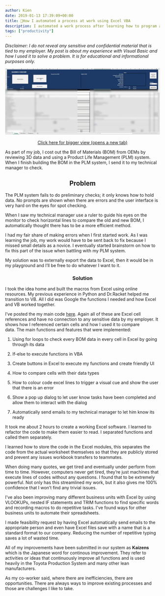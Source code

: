 ```yaml
---
author: Kien
date: 2019-01-13 17:39:09+00:00
title: 🤖How I automated a process at work using Excel VBA
description: I automated a work process after learning how to program and translated it in VB6
tags: ["productivity"]
---
```


_Disclaimer: I do not reveal any sensitive and confidential material that is tied to my employer. My post is about my experience with Visual Basic and how I used it to solve a problem. It is for educational and informational purposes only._

![](./project.gif)

<center><a href="https://www.kiendang.me/9dc8c14cc03c3b14e15a28f452d284c0/project.gif" target="_blank"> Click here for bigger view (opens a new tab)</a></center>

As part of my job, I cost out the Bill of Materials (BOM) from OEMs by reviewing 3D data and using a Product Life Management (PLM) system. When I finish building the BOM in the PLM system, I send it to my technical manager to check.

## <center>Problem</center>

The PLM system fails to do preliminary checks; it only knows how to hold data. No prompts are shown when there are errors and the user interface is very hard on the eyes for spot checking.

When I saw my technical manager use a ruler to guide his eyes on the monitor to check horizontal lines to compare the old and new BOM, I automatically thought there has to be a more efficient method.

I had my fair share of making errors when I first started work. As I was learning the job, my work would have to be sent back to fix because I missed small details as a novice. I eventually started brainstorm on how to fix this part of the issue when battling with my PLM system.

My solution was to externally export the data to Excel, then it would be in my playground and I’ll be free to do whatever I want to it.

### <center>Solution</center>

I took the idea home and built the macros from Excel using online resources. My previous experience in Python and Dr.Racket helped me transition to VB. All I did was Google the functions I needed and how Excel and VB worked together.

I’ve posted the my main code [here](https://github.com/kxdang/Excel-Macros-Checker). Again all of these are Excel cell references and have no connection to any sensitive data by my employer. It shows how I referenced certain cells and how I used it to compare data. The main functions and features that were implemented:

1. Using for loops to check every BOM data in every cell in Excel by going through its data

2. If-else to execute functions in VBA

3. Create buttons in Excel to execute my functions and create friendly UI

4. How to compare cells with their data types

5. How to colour code excel lines to trigger a visual cue and show the user that there is an error

6. Show a pop up dialog to let user know tasks have been completed and allow them to interact with the dialog

7. Automatically send emails to my technical manager to let him know its ready

It took me about 2 hours to create a working Excel software. I learned to refactor the code to make them easier to read. I separated functions and called them separately.

I learned how to store the code in the Excel modules, this separates the code from the actual worksheet themselves so that they are publicly stored and prevent any issues workbook transfers to teammates.

When doing many quotes, we get tired and eventually under perform from time to time. However, computers never get tired, they’re just machines that execute lines of codes without any questions. I found that to be extremely powerful. Not only has this streamlined my work, but it also gives me 100% confidence that I won’t find any trivial issues.

I've also been improving many different business units with Excel by using VLOOKUPs, nested IF statements and TRIM functions to find specific words and recording macros to do repetitive tasks. I've found ways for other business units to automate their spreadsheets.

I made feasibility request by having Excel automatically send emails to the appropriate person and even have Excel files save with a name that is a standard format to our company. Reducing the number of repetitive typing saves a lot of wasted time.

All of my improvements have been submitted in our system as **Kaizens** which is the Japanese word for continous improvement. They refer to activities or ideas that continuously improve all functions and is used heavily in the Toyota Production System and many other lean manufacturers.

As my co-worker said, where there are inefficiencies, there are opportunities. There are always ways to improve existing processes and those are challenges I like to take.
